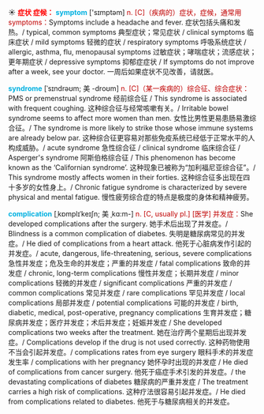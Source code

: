 ☀ <font color="red">**症状 症候：**</font>
<font color="sky blue">**symptom**</font> ['sɪmptəm] 
<font color="#c00000">n. [C]（疾病的）症状，症候，通常用symptoms：</font>Symptoms include a headache and fever. 症状包括头痛和发热。/ typical, common symptoms 典型症状；常见症状 / clinical symptoms 临床症状 / mild symptoms 轻微的症状 / respiratory symptoms 呼吸系统症状 / allergic, asthma, flu, menopausal symptoms 过敏症状；哮喘症状；流感症状；更年期症状 / depressive symptoms 抑郁症症状 / If symptoms do not improve after a week, see your doctor. 一周后如果症状不见改善，请就医。
           
<font color="sky blue">**syndrome**</font> [ˈsɪndrəʊm; 美 -droʊm]
<font color="#c00000">n. [C]（某一疾病的）综合征、综合症状：</font>PMS or premenstrual syndrome 经前综合征 / This syndrome is associated with frequent coughing. 这种综合征与经常咳嗽有关。/ Irritable bowel syndrome seems to affect more women than men. 女性比男性更易患肠易激综合征。/ The syndrome is more likely to strike those whose immune systems are already below par. 这种综合征更容易对那些免疫系统已经低于正常水平的人构成威胁。/ acute syndrome 急性综合征 / clinical syndrome 临床综合征 / Asperger's syndrome 阿斯伯格综合征 / This phenomenon has become known as the ‘Californian syndrome’. 这种现象已被称为“加利福尼亚综合征”。/ This syndrome mostly affects women in their forties. 这种综合征多出现在四十多岁的女性身上。/ Chronic fatigue syndrome is characterized by severe physical and mental fatigue. 慢性疲劳综合症的特点是极度的身体和精神疲劳。

<font color="sky blue">**complication**</font> [ˌkɒmplɪˈkeɪʃn; 美 ˌkɑ:m-]
<font color="#c00000">n. [C, usually pl.] [医学] 并发症：</font>She developed complications after the surgery. 她手术后出现了并发症。/ Blindness is a common complication of diabetes. 失明是糖尿病常见的并发症。/ He died of complications from a heart attack. 他死于心脏病发作引起的并发症。/ acute, dangerous, life-threatening, serious, severe complications 急性并发症；危及生命的并发症；严重的并发症 / fatal complications 致命的并发症 / chronic, long-term complications 慢性并发症；长期并发症 / minor complications 轻微的并发症 / significant complications 严重的并发症 / common complications 常见并发症 / rare complications 罕见并发症 / local complications 局部并发症 / potential complications 可能的并发症 / birth, diabetic, medical, post-operative, pregnancy complications 生育并发症；糖尿病并发症；医疗并发症；术后并发症；妊娠并发症 / She developed complications two weeks after the treatment. 她在治疗两个星期后出现并发症。/ Complications develop if the drug is not used correctly. 这种药物使用不当会引起并发症。/ complications rates from eye surgery 眼科手术的并发症发生率 / complications with her pregnancy 她怀孕时出现的并发症 / He died of complications from cancer surgery. 他死于癌症手术引发的并发症。/ the devastating complications of diabetes 糖尿病的严重并发症 / The treatment carries a high risk of complications. 这种疗法很容易引起并发症。/ He died from complications related to diabetes. 他死于与糖尿病相关的并发症。

